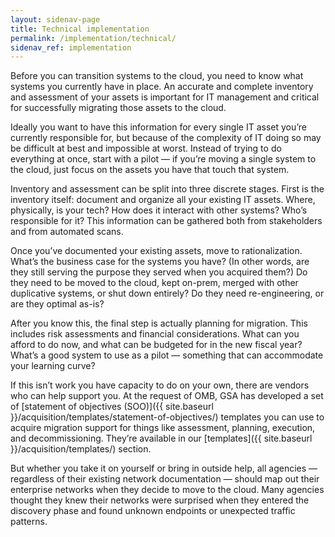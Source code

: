 ```yaml
---
layout: sidenav-page
title: Technical implementation
permalink: /implementation/technical/
sidenav_ref: implementation
---
```


Before you can transition systems to the cloud, you need to know what systems you currently have in place. An accurate and complete inventory and assessment of your assets is important for IT management and critical for successfully migrating those assets to the cloud. 

Ideally you want to have this information for every single IT asset you’re currently responsible for, but because of the complexity of IT doing so may be difficult at best and impossible at worst. Instead of trying to do everything at once, start with a pilot — if you’re moving a single system to the cloud, just focus on the assets you have that touch that system.

Inventory and assessment can be split into three discrete stages. First is the inventory itself: document and organize all your existing IT assets. Where, physically, is your tech? How does it interact with other systems? Who’s responsible for it? This information can be gathered both from stakeholders and from automated scans.

Once you’ve documented your existing assets, move to rationalization. What’s the business case for the systems you have? (In other words, are they still serving the purpose they served when you acquired them?) Do they need to be moved to the cloud, kept on-prem, merged with other duplicative systems, or shut down entirely? Do they need re-engineering, or are they optimal as-is?

After you know this, the final step is actually planning for migration. This includes risk assessments and financial considerations. What can you afford to do now, and what can be budgeted for in the new fiscal year? What’s a good system to use as a pilot — something that can accommodate your learning curve?

If this isn’t work you have capacity to do on your own, there are vendors who can help support you. At the request of OMB, GSA has developed a set of [statement of objectives (SOO)]({{ site.baseurl }}/acquisition/templates/statement-of-objectives/) templates you can use to acquire migration support for things like assessment, planning, execution, and decommissioning. They’re available in our [templates]({{ site.baseurl }}/acquisition/templates/) section.

But whether you take it on yourself or bring in outside help, all agencies — regardless of their existing network documentation — should map out their enterprise networks when they decide to move to the cloud. Many agencies thought they knew their networks were surprised when they entered the discovery phase and found unknown endpoints or unexpected traffic patterns. 

